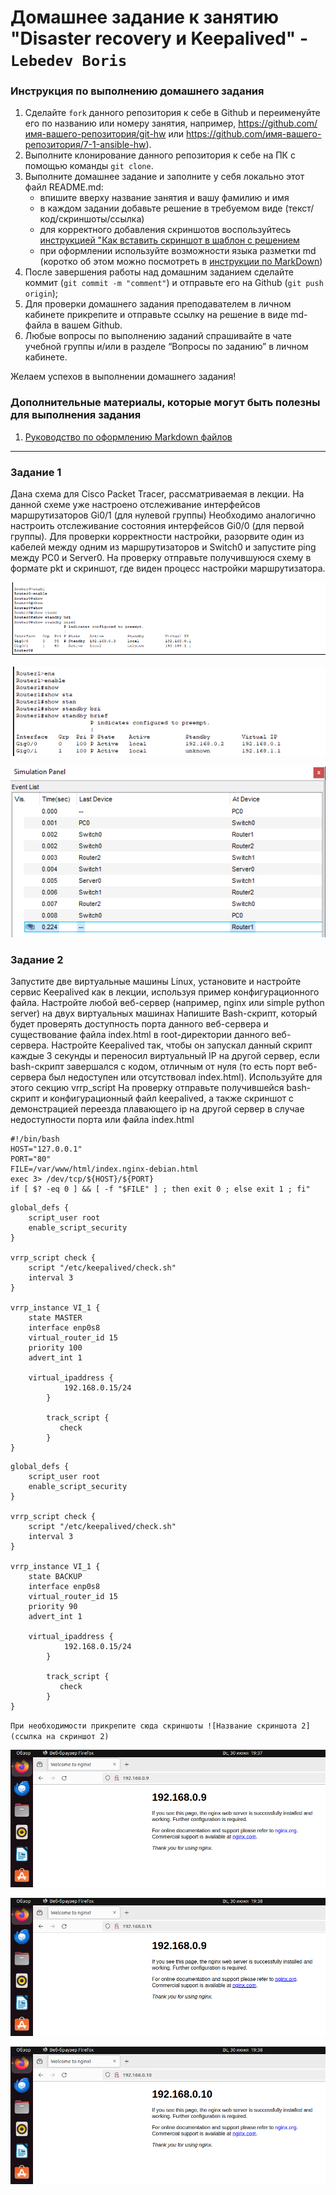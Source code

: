# Домашнее задание к занятию "Disaster recovery и Keepalived" - `Lebedev Boris`


### Инструкция по выполнению домашнего задания

   1. Сделайте `fork` данного репозитория к себе в Github и переименуйте его по названию или номеру занятия, например, https://github.com/имя-вашего-репозитория/git-hw или  https://github.com/имя-вашего-репозитория/7-1-ansible-hw).
   2. Выполните клонирование данного репозитория к себе на ПК с помощью команды `git clone`.
   3. Выполните домашнее задание и заполните у себя локально этот файл README.md:
      - впишите вверху название занятия и вашу фамилию и имя
      - в каждом задании добавьте решение в требуемом виде (текст/код/скриншоты/ссылка)
      - для корректного добавления скриншотов воспользуйтесь [инструкцией "Как вставить скриншот в шаблон с решением](https://github.com/netology-code/sys-pattern-homework/blob/main/screen-instruction.md)
      - при оформлении используйте возможности языка разметки md (коротко об этом можно посмотреть в [инструкции  по MarkDown](https://github.com/netology-code/sys-pattern-homework/blob/main/md-instruction.md))
   4. После завершения работы над домашним заданием сделайте коммит (`git commit -m "comment"`) и отправьте его на Github (`git push origin`);
   5. Для проверки домашнего задания преподавателем в личном кабинете прикрепите и отправьте ссылку на решение в виде md-файла в вашем Github.
   6. Любые вопросы по выполнению заданий спрашивайте в чате учебной группы и/или в разделе “Вопросы по заданию” в личном кабинете.
   
Желаем успехов в выполнении домашнего задания!
   
### Дополнительные материалы, которые могут быть полезны для выполнения задания

1. [Руководство по оформлению Markdown файлов](https://gist.github.com/Jekins/2bf2d0638163f1294637#Code)

---

### Задание 1

Дана схема для Cisco Packet Tracer, рассматриваемая в лекции.
На данной схеме уже настроено отслеживание интерфейсов маршрутизаторов Gi0/1 (для нулевой группы)
Необходимо аналогично настроить отслеживание состояния интерфейсов Gi0/0 (для первой группы).
Для проверки корректности настройки, разорвите один из кабелей между одним из маршрутизаторов и Switch0 и запустите ping между PC0 и Server0.
На проверку отправьте получившуюся схему в формате pkt и скриншот, где виден процесс настройки маршрутизатора.

![alt text](https://github.com/bris91/10-01/blob/1f953a527852672fa38d2a9a40102a96a02e4ef2/2024-06-25_21-58-42.png)

![alt text](https://github.com/bris91/10-01/blob/1f953a527852672fa38d2a9a40102a96a02e4ef2/2024-06-25_22-00-18.png)

![alt text](https://github.com/bris91/10-01/blob/1f953a527852672fa38d2a9a40102a96a02e4ef2/2024-06-25_22-05-22.png)


### Задание 2

Запустите две виртуальные машины Linux, установите и настройте сервис Keepalived как в лекции, используя пример конфигурационного файла.
Настройте любой веб-сервер (например, nginx или simple python server) на двух виртуальных машинах
Напишите Bash-скрипт, который будет проверять доступность порта данного веб-сервера и существование файла index.html в root-директории данного веб-сервера.
Настройте Keepalived так, чтобы он запускал данный скрипт каждые 3 секунды и переносил виртуальный IP на другой сервер, если bash-скрипт завершался с кодом, отличным от нуля (то есть порт веб-сервера был недоступен или отсутствовал index.html). Используйте для этого секцию vrrp_script
На проверку отправьте получившейся bash-скрипт и конфигурационный файл keepalived, а также скриншот с демонстрацией переезда плавающего ip на другой сервер в случае недоступности порта или файла index.html

```
#!/bin/bash
HOST="127.0.0.1"
PORT="80"
FILE=/var/www/html/index.nginx-debian.html
exec 3> /dev/tcp/${HOST}/${PORT}
if [ $? -eq 0 ] && [ -f "$FILE" ] ; then exit 0 ; else exit 1 ; fi"
```


```
global_defs {
    script_user root
    enable_script_security
}

vrrp_script check {
    script "/etc/keepalived/check.sh"
    interval 3
}

vrrp_instance VI_1 {
    state MASTER
    interface enp0s8
    virtual_router_id 15
    priority 100
    advert_int 1

    virtual_ipaddress {
            192.168.0.15/24
        }

        track_script {
           check
        }
}
```



```
global_defs {
    script_user root
    enable_script_security
}

vrrp_script check {
    script "/etc/keepalived/check.sh"
    interval 3
}

vrrp_instance VI_1 {
    state BACKUP
    interface enp0s8
    virtual_router_id 15
    priority 90
    advert_int 1

    virtual_ipaddress {
            192.168.0.15/24
        }

        track_script {
           check
        }
}
```


`При необходимости прикрепитe сюда скриншоты
![Название скриншота 2](ссылка на скриншот 2)`

![alt text](https://github.com/bris91/10-01/blob/1f953a527852672fa38d2a9a40102a96a02e4ef2/%D0%A1%D0%BD%D0%B8%D0%BC%D0%BE%D0%BA%20%D1%8D%D0%BA%D1%80%D0%B0%D0%BD%D0%B0%20%D0%BE%D1%82%202024-06-30%2019-38-01.png)

![alt text](https://github.com/bris91/10-01/blob/1f953a527852672fa38d2a9a40102a96a02e4ef2/%D0%A1%D0%BD%D0%B8%D0%BC%D0%BE%D0%BA%20%D1%8D%D0%BA%D1%80%D0%B0%D0%BD%D0%B0%20%D0%BE%D1%82%202024-06-30%2019-38-16.png)

![alt text](https://github.com/bris91/10-01/blob/1f953a527852672fa38d2a9a40102a96a02e4ef2/%D0%A1%D0%BD%D0%B8%D0%BC%D0%BE%D0%BA%20%D1%8D%D0%BA%D1%80%D0%B0%D0%BD%D0%B0%20%D0%BE%D1%82%202024-06-30%2019-38-46.png)

